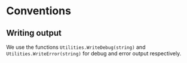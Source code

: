 # Conventions

## Writing output

We use the functions `Utilities.WriteDebug(string)` and `Utilities.WriteError(string)` for debug and error output respectively.

